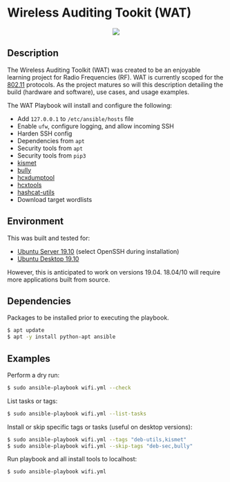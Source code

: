 # Wireless Auditing Tookit (WAT)
<div style="text-align:center"><img src="https://i.imgur.com/IppKJ.jpg" /></div>

## Description
The Wireless Auditing Toolkit (WAT) was created to be an enjoyable learning project for Radio Frequencies (RF). WAT is currently scoped for the [802.11](https://en.wikipedia.org/wiki/IEEE_802.11) protocols. As the project matures so will this description detailing the build (hardware and software), use cases, and usage examples. 

The WAT Playbook will install and configure the following:

  - Add `127.0.0.1` to `/etc/ansible/hosts` file
  - Enable `ufw`, configure logging, and allow incoming SSH
  - Harden SSH config
  - Dependencies from `apt`
  - Security tools from `apt`
  - Security tools from `pip3`
  - [kismet](https://github.com/kismetwireless/kismet)
  - [bully](https://github.com/aanarchyy/bully)
  - [hcxdumptool](https://github.com/ZerBea/hcxdumptool)
  - [hcxtools](https://github.com/ZerBea/hcxtools)
  - [hashcat-utils](https://github.com/hashcat/hashcat-utils)
  - Download target wordlists 

## Environment
This was built and tested for:
* [Ubuntu Server 19.10](https://wiki.ubuntu.com/EoanErmine/ReleaseNotes) (select OpenSSH during installation)
* [Ubuntu Desktop 19.10](https://wiki.ubuntu.com/EoanErmine/ReleaseNotes)

However, this is anticipated to work on versions 19.04. 18.04/10 will require more applications built from source.

## Dependencies
Packages to be installed prior to executing the playbook.

```bash
$ apt update
$ apt -y install python-apt ansible
```

## Examples
Perform a dry run:
```bash
$ sudo ansible-playbook wifi.yml --check
```

List tasks or tags:
```bash
$ sudo ansible-playbook wifi.yml --list-tasks
```

Install or skip specific tags or tasks (useful on desktop versions):
```bash
$ sudo ansible-playbook wifi.yml --tags "deb-utils,kismet"
$ sudo ansible-playbook wifi.yml --skip-tags "deb-sec,bully"
```

Run playbook and all install tools to localhost:

```bash
$ sudo ansible-playbook wifi.yml
```

